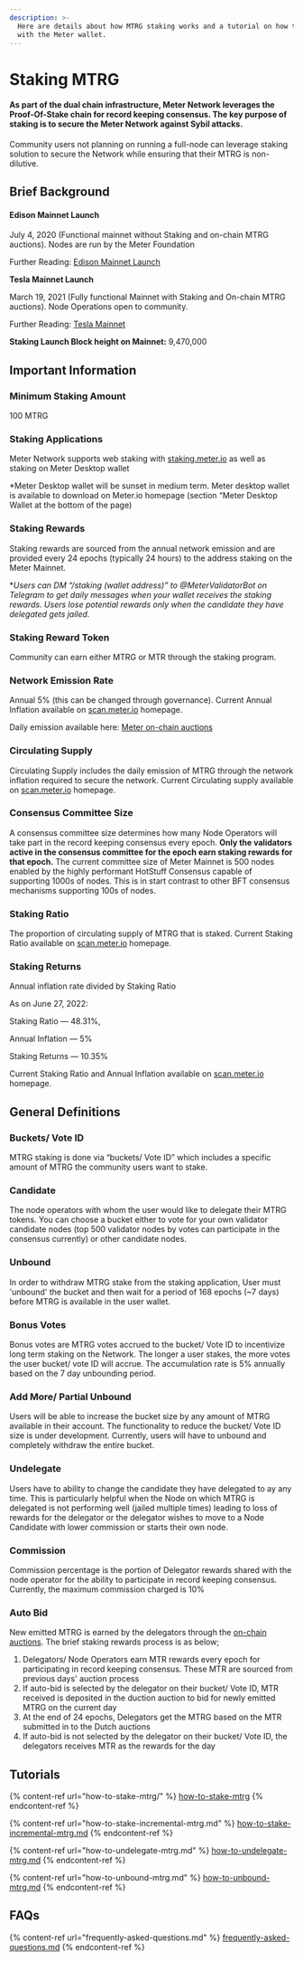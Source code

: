 ```yaml
---
description: >-
  Here are details about how MTRG staking works and a tutorial on how to stake
  with the Meter wallet.
---
```


# Staking MTRG

#### As part of the dual chain infrastructure, Meter Network leverages the Proof-Of-Stake chain for record keeping consensus. The key purpose of staking is to secure the Meter Network against Sybil attacks. &#x20;

Community users not planning on running a full-node can leverage staking solution to secure the Network while ensuring that their MTRG is non-dilutive.&#x20;

## Brief Background

#### **Edison Mainnet Launch**

July 4, 2020 (Functional mainnet without Staking and on-chain MTRG auctions). Nodes are run by the Meter Foundation

Further Reading: [Edison Mainnet Launch](https://medium.com/meter-io/the-meter-mainnet-is-now-live-3d0a4a1e1174)

**Tesla Mainnet Launch**

March 19, 2021 (Fully functional Mainnet with Staking and On-chain MTRG auctions). Node Operations open to community.

Further Reading: [Tesla Mainnet](https://medium.com/meter-io/the-meter-mainnet-is-now-live-3d0a4a1e1174)

**Staking Launch Block height on Mainnet:** 9,470,000

## Important Information

### **Minimum Staking Amount**&#x20;

100 MTRG

### **Staking Applications**

Meter Network supports web staking with [staking.meter.io](https://staking.meter.io/) as well as staking on Meter Desktop wallet

\*Meter Desktop wallet will be sunset in medium term. Meter desktop wallet is available to download on Meter.io homepage (section “Meter Desktop Wallet at the bottom of the page)

### **Staking Rewards**

Staking rewards are sourced from the annual network emission and are provided every 24 epochs (typically 24 hours) to the address staking on the Meter Mainnet.

\*_Users can DM “/staking (wallet address)” to @MeterValidatorBot on Telegram to get daily messages when your wallet receives the staking rewards. Users lose potential rewards only when the candidate they have delegated gets jailed._

### **Staking Reward Token**

Community can earn either MTRG or MTR through the staking program.

### **Network Emission Rate**

Annual 5% (this can be changed through governance). Current Annual Inflation available on [scan.meter.io](https://scan.meter.io/) homepage.&#x20;

Daily emission available here: [Meter on-chain auctions](https://scan.meter.io/auction)

### **Circulating Supply**

Circulating Supply includes the daily emission of MTRG through the network inflation required to secure the network. Current Circulating supply available on [scan.meter.io](https://scan.meter.io/) homepage.

### **Consensus Committee Size**

A consensus committee size determines how many Node Operators will take part in the record keeping consensus every epoch. **Only the validators active in the consensus committee for the epoch earn staking rewards for that epoch.** The current committee size of Meter Mainnet is 500 nodes enabled by the highly performant HotStuff Consensus capable of supporting 1000s of nodes. This is in start contrast to other BFT consensus mechanisms supporting 100s of nodes.

### **Staking Ratio**

The proportion of circulating supply of MTRG that is staked. Current Staking Ratio available on [scan.meter.io](https://scan.meter.io/) homepage.

### **Staking Returns**

Annual inflation rate divided by Staking Ratio

As on June 27, 2022:

Staking Ratio — 48.31%,

Annual Inflation — 5%

Staking Returns — 10.35%

Current Staking Ratio and Annual Inflation available on [scan.meter.io](https://scan.meter.io/) homepage.

## **General Definitions**

### Buckets/ Vote ID

MTRG staking is done via “buckets/ Vote ID” which includes a specific amount of MTRG the community users want to stake.&#x20;

### Candidate

The node operators with whom the user would like to delegate their MTRG tokens. You can choose a bucket either to vote for your own validator candidate nodes (top 500 validator nodes by votes can participate in the consensus currently) or other candidate nodes.

### Unbound

In order to withdraw MTRG stake from the staking application, User must 'unbound' the bucket and then wait for a period of 168 epochs (\~7 days) before MTRG is available in the user wallet.

### Bonus Votes&#x20;

Bonus votes are MTRG votes accrued to the bucket/ Vote ID to incentivize long term staking on the Network. The longer a user stakes, the more votes the user bucket/ vote ID will accrue. The accumulation rate is 5% annually based on the 7 day unbounding period.

### Add More/ Partial Unbound

Users will be able to increase the bucket size by any amount of MTRG available in their account. The functionality to reduce the bucket/ Vote ID size is under development. Currently, users will have to unbound and completely withdraw the entire bucket.&#x20;

### Undelegate

Users have to ability to change the candidate they have delegated to ay any time. This is particularly helpful when the Node on which MTRG is delegated is not performing well (jailed multiple times) leading to loss of rewards for the delegator or the delegator wishes to move to a Node Candidate with lower commission or starts their own node.

### Commission

Commission percentage is the portion of Delegator rewards shared with the node operator for the ability to participate in record keeping consensus. Currently, the maximum commission charged is 10%

### Auto Bid

New emitted MTRG is earned by the delegators through the [on-chain auctions](../../overview-of-meter/on-chain-auctions.md). The brief staking rewards process is as below;

1. Delegators/ Node Operators earn MTR rewards every epoch for participating in record keeping consensus. These MTR are sourced from previous days' auction process
2. If auto-bid is selected by the delegator on their bucket/ Vote ID, MTR received is deposited in the duction auction to bid for newly emitted MTRG on the current day
3. At the end of 24 epochs, Delegators get the MTRG based on the MTR submitted in to the Dutch auctions
4. If auto-bid is not selected by the delegator on their bucket/ Vote ID, the delegators receives MTR as the rewards for the day

## &#x20;Tutorials

{% content-ref url="how-to-stake-mtrg/" %}
[how-to-stake-mtrg](how-to-stake-mtrg/)
{% endcontent-ref %}

{% content-ref url="how-to-stake-incremental-mtrg.md" %}
[how-to-stake-incremental-mtrg.md](how-to-stake-incremental-mtrg.md)
{% endcontent-ref %}

{% content-ref url="how-to-undelegate-mtrg.md" %}
[how-to-undelegate-mtrg.md](how-to-undelegate-mtrg.md)
{% endcontent-ref %}

{% content-ref url="how-to-unbound-mtrg.md" %}
[how-to-unbound-mtrg.md](how-to-unbound-mtrg.md)
{% endcontent-ref %}

## FAQs

{% content-ref url="frequently-asked-questions.md" %}
[frequently-asked-questions.md](frequently-asked-questions.md)
{% endcontent-ref %}


